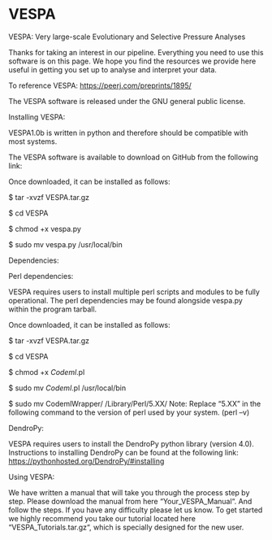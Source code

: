 # VESPA
VESPA: Very large-scale Evolutionary and Selective Pressure Analyses

Thanks for taking an interest in our pipeline. Everything you need to use this software is on this page. 
We hope you find the resources we provide here useful in getting you set up to analyse and interpret your data.

To reference VESPA: https://peerj.com/preprints/1895/

The VESPA software is released under the GNU general public license.


Installing VESPA:

VESPA1.0b is written in python and therefore should be compatible with most systems.

The VESPA software is available to download on GitHub from the following link:

Once downloaded, it can be installed as follows:

$ tar -xvzf VESPA.tar.gz

$ cd VESPA

$ chmod +x vespa.py

$ sudo mv vespa.py /usr/local/bin


Dependencies:

Perl dependencies:

VESPA requires users to install multiple perl scripts and modules to be fully operational. 
The perl dependencies may be found alongside vespa.py within the program tarball. 

Once downloaded, it can be installed as follows:

$ tar -xvzf VESPA.tar.gz

$ cd VESPA

$ chmod +x *Codeml*.pl

$ sudo mv *Codeml*.pl /usr/local/bin


$ sudo mv CodemlWrapper/ /Library/Perl/5.XX/
Note: Replace “5.XX” in the following command to the version of perl used by your system. (perl –v)

DendroPy: 

VESPA requires users to install the DendroPy python library (version 4.0). 
Instructions to installing DendroPy can be found at the following link: https://pythonhosted.org/DendroPy/#installing

 

Using VESPA:

We have written a manual that will take you through the process step by step. 
Please download the manual from here “Your_VESPA_Manual“. And follow the steps. 
If you have any difficulty please let us know. To get started we highly recommend 
you take our tutorial located here “VESPA_Tutorials.tar.gz“, which is specially
designed for the new user.

